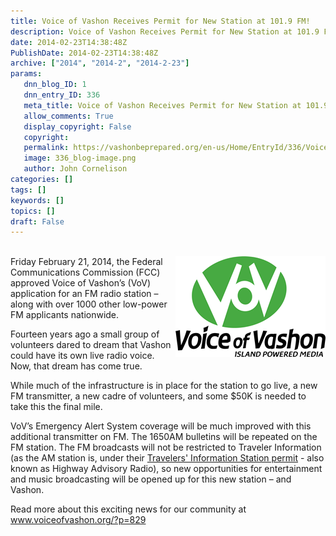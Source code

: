 ```yaml
---
title: Voice of Vashon Receives Permit for New Station at 101.9 FM!
description: Voice of Vashon Receives Permit for New Station at 101.9 FM!
date: 2014-02-23T14:38:48Z
PublishDate: 2014-02-23T14:38:48Z
archive: ["2014", "2014-2", "2014-2-23"]
params:
   dnn_blog_ID: 1
   dnn_entry_ID: 336
   meta_title: Voice of Vashon Receives Permit for New Station at 101.9 FM!
   allow_comments: True
   display_copyright: False
   copyright: 
   permalink: https://vashonbeprepared.org/en-us/Home/EntryId/336/Voice-of-Vashon-Receives-Permit-for-New-Station-at-101-9-FM
   image: 336_blog-image.png
   author: John Cornelison
categories: []
tags: []
keywords: []
topics: []
draft: False
---
```


<p>   <br /><a href="/images/dnnBlog/1/336/Windows-Live-Writer-c9b8c20a1085_52B4-VOV.1232x842_4.png"><img title="VOV.1232x842" style="border-top: 0px; border-right: 0px; background-image: none; border-bottom: 0px; float: right; padding-top: 0px; padding-left: 0px; margin: 0px 0px 5px 5px; border-left: 0px; display: inline; padding-right: 0px" border="0" alt="VOV.1232x842" src="/images/dnnBlog/1/336/Windows-Live-Writer-c9b8c20a1085_52B4-VOV.1232x842_thumb_1.png" width="240" align="right" height="161" /></a>Friday February 21, 2014, the Federal Communications Commission (FCC) approved Voice of Vashon’s (VoV) application for an FM radio station – along with over 1000 other low-power FM applicants nationwide. </p>  <p>Fourteen years ago a small group of volunteers dared to dream that Vashon could have its own live radio voice. Now, that dream has come true.</p>  <p>While much of the infrastructure is in place for the station to go live, a new FM transmitter, a new cadre of volunteers, and some $50K is needed to take this the final mile.</p>  <p>VoV’s Emergency Alert System coverage will be much improved with this additional transmitter on FM. The 1650AM bulletins will be repeated on the FM station. The FM broadcasts will not be restricted to Traveler Information (as the AM station is, under their <a href="http://wireless2.fcc.gov/UlsApp/UlsSearch/license.jsp?licKey=2940596&amp;__newWindow=false" target="_blank">Travelers' Information Station permit</a> - also known as Highway Advisory Radio), so new opportunities for entertainment and music broadcasting will be opened up for this new station – and Vashon.</p>  <p>Read more about this exciting news for our community at <a href="http://www.voiceofvashon.org/?p=829">www.voiceofvashon.org/?p=829</a></p>
